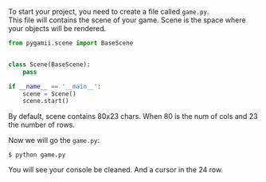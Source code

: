 To start your project, you need to create a file called `game.py`.  
This file will contains the scene of your game. Scene is the space where your objects will be rendered.

```py
from pygamii.scene import BaseScene


class Scene(BaseScene):
    pass

if __name__ == '__main__':
    scene = Scene()
    scene.start()
```


By default, scene contains 80x23 chars. 
When 80 is the num of cols and 23 the number of rows.

Now we will go the `game.py`:

    $ python game.py

You will see your console be cleaned. And a cursor in the 24 row. 
